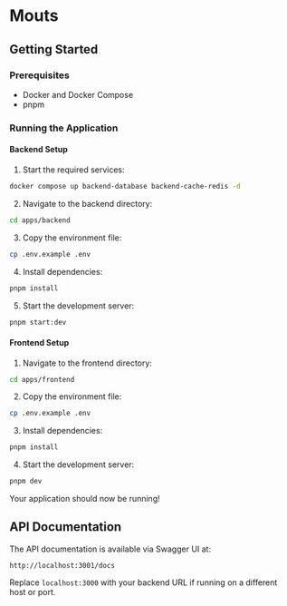 # Mouts

## Getting Started

### Prerequisites

- Docker and Docker Compose
- pnpm

### Running the Application

#### Backend Setup

1. Start the required services:

```bash
docker compose up backend-database backend-cache-redis -d
```

2. Navigate to the backend directory:

```bash
cd apps/backend
```

3. Copy the environment file:

```bash
cp .env.example .env
```

4. Install dependencies:

```bash
pnpm install
```

5. Start the development server:

```bash
pnpm start:dev
```

#### Frontend Setup

1. Navigate to the frontend directory:

```bash
cd apps/frontend
```

2. Copy the environment file:

```bash
cp .env.example .env
```

3. Install dependencies:

```bash
pnpm install
```

4. Start the development server:

```bash
pnpm dev
```

Your application should now be running!

## API Documentation

The API documentation is available via Swagger UI at:
```
http://localhost:3001/docs
```

Replace `localhost:3000` with your backend URL if running on a different host or port.
